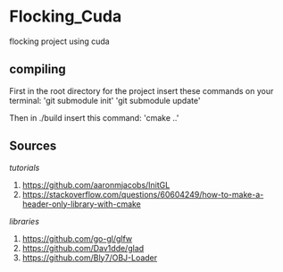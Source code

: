 # Flocking_Cuda

 flocking project using cuda

## compiling
First in the root directory for the project insert these commands on your terminal:
'git submodule init'
'git submodule update'

Then in ./build insert this command:
'cmake ..'


## Sources

*tutorials*

1. https://github.com/aaronmjacobs/InitGL
2. https://stackoverflow.com/questions/60604249/how-to-make-a-header-only-library-with-cmake

*libraries*

1. https://github.com/go-gl/glfw
2. https://github.com/Dav1dde/glad
3. https://github.com/Bly7/OBJ-Loader
